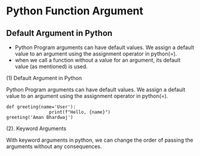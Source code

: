 # Python Function Argument

## Default Argument in Python
* Python Program arguments can have default values. We assign a default value to an argument using the assignment operator in python(=). 
* when we call a function without a value for an argument, its default value (as mentioned) is used.

(1) Default Argument in Python

Python Program arguments can have default values. We assign a default value to an argument using the assignment operator in python(=).
```
def greeting(name='User'):
                print(f"Hello, {name}")
greeting('Aman Bhardwaj')
```
(2).  Keyword Arguments

With keyword arguments in python, we can change the order of passing the arguments without any consequences. 

